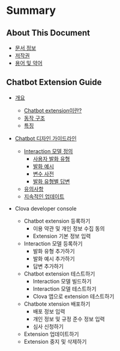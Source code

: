 # Summary

## About This Document

* [문서 정보](/README.md)
* [저작권](/Copyright.md)
* [용어 및 약어](/Terms.md)

## Chatbot Extension Guide

* [개요](/Overview.md)
  * [Chatbot extension이란?](/Overview.md#WhatisChatBotExt)
  * [동작 구조](#OperationStructure)
  * [특징](#Features)

* [Chatbot 디자인 가이드라인](/Design/Design_Guideline_For_Chatbot_Extension.md)
  * [Interaction 모델 정의](/Design/Design_Guideline_For_Chatbot_Extension.md#DefineInteractionModel)
    * [사용자 발화 유형](/Design/Design_Guideline_For_Chatbot_Extension.md#TypeOfUserUtterance)
    * [발화 예시](/Design/Design_Guideline_For_Chatbot_Extension.md#UtteranceExamples)
    * [변수 사전](/Design/Design_Guideline_For_Chatbot_Extension.md#VariableDictionary)
    * [발화 유형별 답변](/Design/Design_Guideline_For_Chatbot_Extension.md#ResponsesForEachUtteranceType)
  * [유의사항](/Design/Design_Guideline_For_Chatbot_Extension.md#Precautions)
  * [지속적인 업데이트](/Design/Design_Guideline_For_Chatbot_Extension.md#ContinuousUpdate)

* Clova developer console
  * Chatbot extension 등록하기
    * 이용 약관 및 개인 정보 수집 동의
    * Extension 기본 정보 입력
  * Interaction 모델 등록하기
    * 발화 유형 추가하기
    * 발화 예시 추가하기
    * 답변 추가하기
  * Chatbot extension 테스트하기
    * Interaction 모델 빌드하기
    * Interaction 모델 테스트하기
    * Clova 앱으로 extension 테스트하기
  * Chatbote xtension 배포하기
    * 배포 정보 입력
    * 개인 정보 및 규정 준수 정보 입력
    * 심사 신청하기
  * Extension 업데이트하기
  * Extension 중지 및 삭제하기
